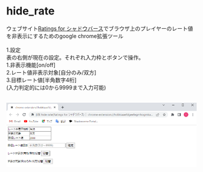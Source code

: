 # hide_rate
ウェブサイト[Ratings for シャドウバース](https://g-ratings.info/)でブラウザ上のプレイヤーのレート値を非表示にするためのgoogle chrome拡張ツール
<br>
<br>
1.設定<br>
    表の右側が現在の設定。それぞれ入力枠とボタンで操作。<br>
    1.非表示機能[on/off]<br>
    2.レート値非表示対象[自分のみ/双方]<br>
    3.目標レート値[半角数字4桁]<br>
    (入力判定的には0から9999まで入力可能)
    
<br>
<img width="900" alt="オプション画面の画像" src="https://raw.githubusercontent.com/nicro296/hide_rate/main/README-image/%E3%82%AA%E3%83%97%E3%82%B7%E3%83%A7%E3%83%B3%E7%94%BB%E9%9D%A2.png">
